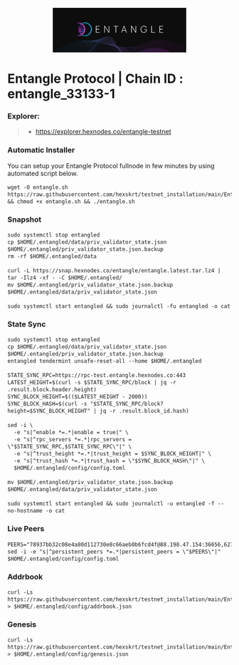 <p align="center">
  <img height="100" height="auto" src="https://github.com/hexskrt/logos/blob/main/entangle.jpg?raw=true">
</p>

# Entangle Protocol | Chain ID : entangle_33133-1

### Explorer:
>-  https://explorer.hexnodes.co/entangle-testnet

### Automatic Installer
You can setup your Entangle Protocol fullnode in few minutes by using automated script below.
```
wget -O entangle.sh https://raw.githubusercontent.com/hexskrt/testnet_installation/main/Entangle/entangle.sh && chmod +x entangle.sh && ./entangle.sh
```

### Snapshot
```
sudo systemctl stop entangled
cp $HOME/.entangled/data/priv_validator_state.json $HOME/.entangled/priv_validator_state.json.backup
rm -rf $HOME/.entangled/data

curl -L https://snap.hexnodes.co/entangle/entangle.latest.tar.lz4 | tar -Ilz4 -xf - -C $HOME/.entangled/
mv $HOME/.entangled/priv_validator_state.json.backup $HOME/.entangled/data/priv_validator_state.json

sudo systemctl start entangled && sudo journalctl -fu entangled -o cat
```

### State Sync
```
sudo systemctl stop entangled
cp $HOME/.entangled/data/priv_validator_state.json $HOME/.entangled/priv_validator_state.json.backup
entangled tendermint unsafe-reset-all --home $HOME/.entangled

STATE_SYNC_RPC=https://rpc-test.entangle.hexnodes.co:443
LATEST_HEIGHT=$(curl -s $STATE_SYNC_RPC/block | jq -r .result.block.header.height)
SYNC_BLOCK_HEIGHT=$(($LATEST_HEIGHT - 2000))
SYNC_BLOCK_HASH=$(curl -s "$STATE_SYNC_RPC/block?height=$SYNC_BLOCK_HEIGHT" | jq -r .result.block_id.hash)

sed -i \
  -e "s|^enable *=.*|enable = true|" \
  -e "s|^rpc_servers *=.*|rpc_servers = \"$STATE_SYNC_RPC,$STATE_SYNC_RPC\"|" \
  -e "s|^trust_height *=.*|trust_height = $SYNC_BLOCK_HEIGHT|" \
  -e "s|^trust_hash *=.*|trust_hash = \"$SYNC_BLOCK_HASH\"|" \
  $HOME/.entangled/config/config.toml

mv $HOME/.entangled/priv_validator_state.json.backup $HOME/.entangled/data/priv_validator_state.json

sudo systemctl start entangled && sudo journalctl -u entangled -f --no-hostname -o cat
```

### Live Peers
```
PEERS="78937bb32c08e4a80d112730e8c66aeb0b6fcd4f@88.198.47.154:36656,627bd0f5b91367c00bb4125e278108c60534ba4a@94.130.220.233:20656,7afbc1c83b9a116223a4417bfc429ea1073be5ca@65.109.154.181:16656,f97c0b5b018288295f158ddb43acaaf8871102d4@136.243.105.186:11656,263b106f9755656ac18594cb951754187f3d51ba@65.109.85.170:42626,dc4114a506b48ab062b0782a410d5618a22fafb7@18.207.195.188:26656,1fef0cad71ccb4a002dfbdd977af319fba0c3978@207.244.253.244:29656,f82e96fff1c29e0c2affde5e59de95a0c8d5a842@65.108.46.100:44656,f8119b27e7744d36ad1e59736b2488683be0aa3b@3.87.189.254:26656,342c1851d3ad8cc72e41c965594a0a01f190d13c@65.108.229.93:25656"
sed -i -e "s|^persistent_peers *=.*|persistent_peers = \"$PEERS\"|" $HOME/.entangled/config/config.toml
```

### Addrbook
```
curl -Ls https://raw.githubusercontent.com/hexskrt/testnet_installation/main/Entangle/addrbook.json > $HOME/.entangled/config/addrbook.json
```
### Genesis
```
curl -Ls https://raw.githubusercontent.com/hexskrt/testnet_installation/main/Entangle/genesis.json > $HOME/.entangled/config/genesis.json
```
